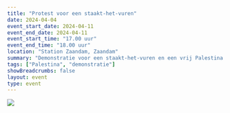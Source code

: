 ```yaml
---
title: "Protest voor een staakt-het-vuren"
date: 2024-04-04
event_start_date: 2024-04-11
event_end_date: 2024-04-11
event_start_time: "17.00 uur"
event_end_time: "18.00 uur"
location: "Station Zaandam, Zaandam"
summary: "Demonstratie voor een staakt-het-vuren en een vrij Palestina."
tags: ["Palestina", "demonstratie"]
showBreadcrumbs: false
layout: event
type: event
---
```


![](/img/...)
